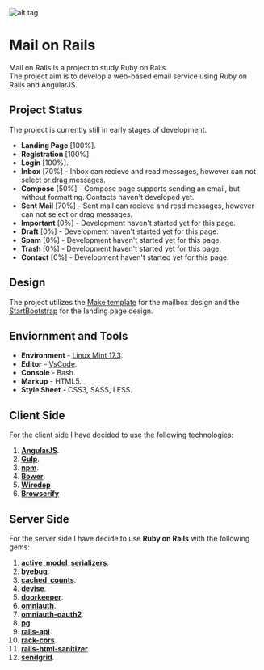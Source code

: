 ![alt tag](https://github.com/HikaruJ/Mail_on_Rails/blob/master/Mail_on_Rails_logo_small.png)

# Mail on Rails
Mail on Rails is a project to study Ruby on Rails.  
The project aim is to develop a web-based email service using Ruby on Rails and AngularJS.  

## Project Status
The project is currently still in early stages of development.
- **Landing Page** [100%].
- **Registration** [100%].
- **Login** [100%].  
- **Inbox** [70%] - Inbox can recieve and read messages, however can not select or drag messages.
- **Compose** [50%] - Compose page supports sending an email, but without formatting. Contacts haven't developed yet.
- **Sent Mail** [70%] - Sent mail can recieve and read messages, however can not select or drag messages.
- **Important** [0%] - Development haven't started yet for this page.  
- **Draft** [0%] - Development haven't started yet for this page.  
- **Spam** [0%] - Development haven't started yet for this page.  
- **Trash** [0%] - Development haven't started yet for this page.  
- **Contact** [0%] - Development haven't started yet for this page.  

## Design
The project utilizes the [Make template](https://themeforest.net/item/make-admin-template-builder-html-angularjs/10511387?s_rank=4) for the mailbox design and the [StartBootstrap](https://startbootstrap.com/template-overviews/landing-page/) for the landing page design.

## Enviornment and Tools
- **Environment** - [Linux Mint 17.3](https://www.linuxmint.com/edition.php?id=204).  
- **Editor** - [VsCode](https://code.visualstudio.com/).  
- **Console** - Bash.
- **Markup** - HTML5.  
- **Style Sheet** - CSS3, SASS, LESS.  

## Client Side
For the client side I have decided to use the following technologies:  
1. [**AngularJS**](https://angularjs.org/).  
2. [**Gulp**](https://github.com/gulpjs/gulp).  
3. [**npm**](https://github.com/npm/npm).  
4. [**Bower**](https://github.com/bower/bower).   
5. [**Wiredep**](https://github.com/taptapship/wiredep)  
5. [**Browserify**](https://github.com/substack/node-browserify)  

## Server Side
For the server side I have decide to use **Ruby on Rails** with the following gems:  
1. [**active_model_serializers**](https://github.com/rails-api/active_model_serializers).  
2. [**byebug**](https://github.com/deivid-rodriguez/byebug).  
3. [**cached_counts**](https://github.com/desktoppr/cached_counts).  
4. [**devise**](https://github.com/plataformatec/devise).  
5. [**doorkeeper**](https://github.com/doorkeeper-gem/doorkeeper).  
6. [**omniauth**](https://github.com/omniauth/omniauth).  
7. [**omniauth-oauth2**](https://github.com/intridea/omniauth-oauth2).  
8. [**pg**](https://github.com/ged/ruby-pg).  
9. [**rails-api**](https://github.com/rails-api/rails-api).  
10. [**rack-cors**](https://github.com/cyu/rack-cors).  
11. [**rails-html-sanitizer**](https://github.com/rails/rails-html-sanitizer)  
12. [**sendgrid**](https://github.com/sendgrid/sendgrid-ruby).   
